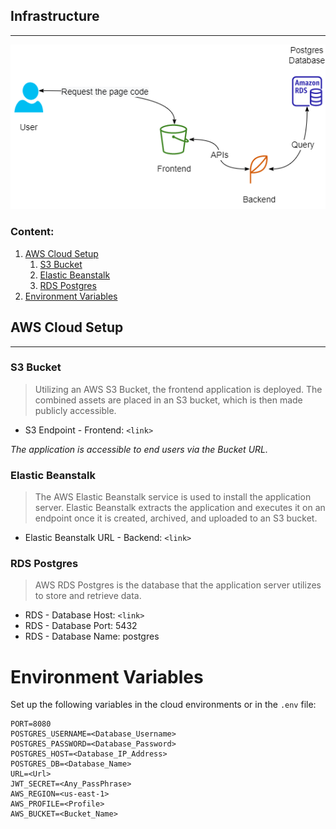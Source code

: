 ## Infrastructure
---
![Udagram infrastructure Diagram](diagrams/udagram-infrastructure.png "Udagram Infrastructure")

### Content:
1. [AWS Cloud Setup](#aws-cloud-setup)
    1. [S3 Bucket](#s3-bucket)
    2. [Elastic Beanstalk](#elastic-beanstalk)
    2. [RDS Postgres](#rds-postgres)
2. [Environment Variables](#environment-variables)

## AWS Cloud Setup
---
### S3 Bucket

> Utilizing an AWS S3 Bucket, the frontend application is deployed. The combined assets are placed in an S3 bucket, which is then made publicly accessible.

- S3 Endpoint - Frontend: `<link>`

*The application is accessible to end users via the Bucket URL.*

### Elastic Beanstalk

> The AWS Elastic Beanstalk service is used to install the application server. Elastic Beanstalk extracts the application and executes it on an endpoint once it is created, archived, and uploaded to an S3 bucket.

- Elastic Beanstalk URL - Backend: `<link>`

### RDS Postgres

> AWS RDS Postgres is the database that the application server utilizes to store and retrieve data.

- RDS - Database Host: `<link>`
- RDS - Database Port: 5432
- RDS - Database Name: postgres

# Environment Variables

Set up the following variables in the cloud environments or in the `.env` file:

```
PORT=8080
POSTGRES_USERNAME=<Database_Username>
POSTGRES_PASSWORD=<Database_Password>
POSTGRES_HOST=<Database_IP_Address>
POSTGRES_DB=<Database_Name>
URL=<Url>
JWT_SECRET=<Any_PassPhrase>
AWS_REGION=<us-east-1>
AWS_PROFILE=<Profile>
AWS_BUCKET=<Bucket_Name>
```